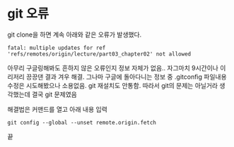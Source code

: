 # git 오류
git clone을 하면 계속 아래와 같은 오류가 발생했다.

```
fatal: multiple updates for ref 'refs/remotes/origin/lecture/part03_chapter02' not allowed
```

아무리 구글링해봐도 흔하지 않은 오류인지 정보 자체가 없음..
자그마치 9시간이나 이리저리 끙끙댄 결과 겨우 해결.
그나마 구글에 돌아다니는 정보 중 .gitconfig 파일내용 수정은 시도해봤으나 소용없음.
git 재설치도 안통함.
따라서 git의 문제는 아닐거라 생각했는데 결국 git 문제였음

해결법은 커맨드를 열고 아래 내용 입력
```
git config --global --unset remote.origin.fetch
```

끝